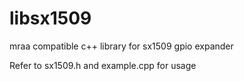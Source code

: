# libsx1509
mraa compatible c++ library for sx1509 gpio expander

Refer to sx1509.h and example.cpp for usage
